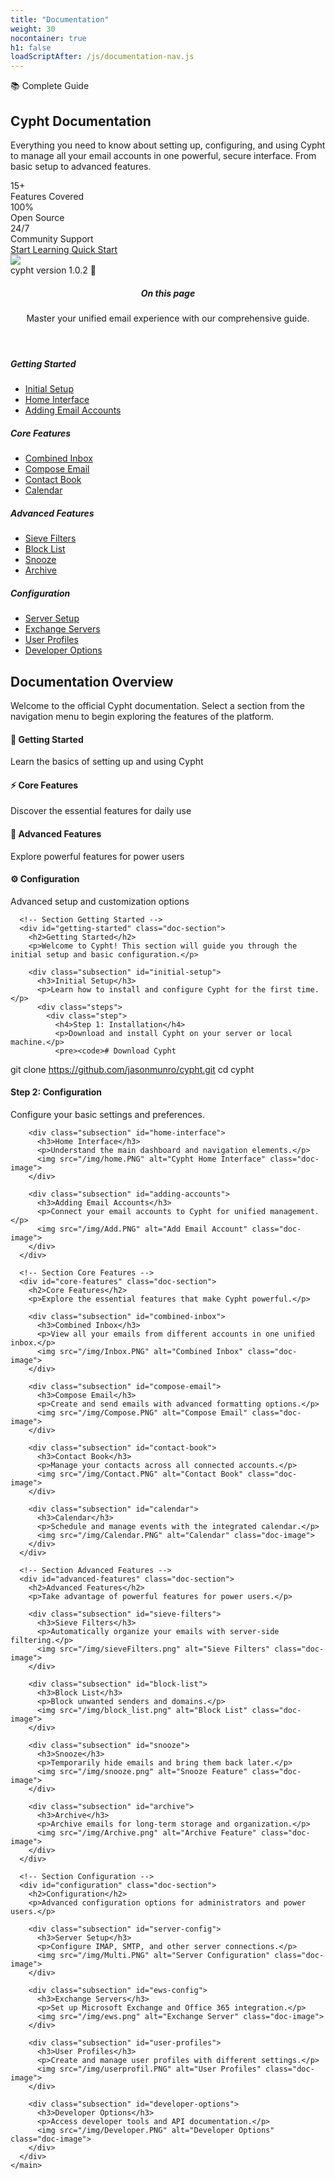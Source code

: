```yaml
---
title: "Documentation"
weight: 30
nocontainer: true
h1: false
loadScriptAfter: /js/documentation-nav.js
---
```


<!-- Enhanced Hero Section -->
<section class="documentation-hero">
  <div class="documentation-hero-content">
    <!-- Badge -->
    <div class="chip">
      <span>📚 Complete Guide</span>
    </div>
    <!-- Main Heading -->
    <div class="hero-heading">
      <h1 class="hero-title">Cypht Documentation</h1>
      <p class="hero-subtitle">Everything you need to know about setting up, configuring, and using Cypht to manage all your email accounts in one powerful, secure interface. From basic setup to advanced features.</p>
    </div>
      <!-- Quick Stats -->
    <div class="doc-stats">
      <div class="stat-item">
        <div class="stat-number">15+</div>
        <div class="stat-label">Features Covered</div>
      </div>
      <div class="stat-item">
        <div class="stat-number">100%</div>
        <div class="stat-label">Open Source</div>
      </div>
      <div class="stat-item">
        <div class="stat-number">24/7</div>
        <div class="stat-label">Community Support</div>
      </div>
    </div>
    <!-- Call to Action -->
    <div class="hero-cta">
      <a href="#getting-started" class="btn btn-dark">
        <i class="bi bi-play-circle"></i>
        Start Learning
      </a>
      <a href="#quick-start" class="btn">
        <i class="bi bi-lightning"></i>
        Quick Start
      </a>
    </div>
  </div>
</section>
<!-- Table of Contents -->

<section>
  <!-- <div class="d-flex w-100"> -->
    <div class="doc-indicator d-flex align-items-center">
      <div class="doc-indicator-left">
        <img src="img/logo_dark.svg"/>
      </div>
      <div class="doc-indicator-right">
         <span>cypht version 1.0.2 🚀</span>
      </div>
    </div>
    <!-- </div> -->
    <div class="doc-container d-flex w-100 p-4 gap-4">
    <!-- Table des matières -->
    <aside class="doc-toc flex-shrink-0">
      <header class="toc-header mb-3">
        <h5 class="toc-title">On this page</h5>
        <p class="toc-subtitle">Master your unified email experience with our comprehensive guide.</p>
      </header>
<!--  -->
      <nav class="toc-nav mt-5">
        <div class="toc-section">
          <h5>Getting Started</h5>
          <ul>
            <li><a href="#getting-started">Initial Setup</a></li>
            <li><a href="#home-interface">Home Interface</a></li>
            <li><a href="#adding-accounts">Adding Email Accounts</a></li>
          </ul>
        </div>
<!--  -->
        <div class="toc-section">
          <h5>Core Features</h5>
          <ul>
            <li><a href="#combined-inbox">Combined Inbox</a></li>
            <li><a href="#compose-email">Compose Email</a></li>
            <li><a href="#contact-book">Contact Book</a></li>
            <li><a href="#calendar">Calendar</a></li>
          </ul>
        </div>
<!--  -->
        <div class="toc-section">
          <h5>Advanced Features</h5>
          <ul>
            <li><a href="#sieve-filters">Sieve Filters</a></li>
            <li><a href="#block-list">Block List</a></li>
            <li><a href="#snooze">Snooze</a></li>
            <li><a href="#archive">Archive</a></li>
          </ul>
        </div>
<!--  -->
        <div class="toc-section">
          <h5>Configuration</h5>
          <ul>
            <li><a href="#server-config">Server Setup</a></li>
            <li><a href="#ews-config">Exchange Servers</a></li>
            <li><a href="#user-profiles">User Profiles</a></li>
            <li><a href="#developer-options">Developer Options</a></li>
          </ul>
        </div>
      </nav>
    </aside>
    <!-- Contenu principal -->
    <main class="doc-content flex-grow-1">
      <!-- Section par défaut -->
      <div id="default-content" class="doc-section active">
        <h2>Documentation Overview</h2>
        <p>Welcome to the official Cypht documentation. Select a section from the navigation menu to begin exploring the features of the platform.</p>
        <div class="welcome-cards">
          <div class="welcome-card">
            <h4>🚀 Getting Started</h4>
            <p>Learn the basics of setting up and using Cypht</p>
          </div>
          <div class="welcome-card">
            <h4>⚡ Core Features</h4>
            <p>Discover the essential features for daily use</p>
          </div>
          <div class="welcome-card">
            <h4>🔧 Advanced Features</h4>
            <p>Explore powerful features for power users</p>
          </div>
          <div class="welcome-card">
            <h4>⚙️ Configuration</h4>
            <p>Advanced setup and customization options</p>
          </div>
        </div>
      </div>

      <!-- Section Getting Started -->
      <div id="getting-started" class="doc-section">
        <h2>Getting Started</h2>
        <p>Welcome to Cypht! This section will guide you through the initial setup and basic configuration.</p>

        <div class="subsection" id="initial-setup">
          <h3>Initial Setup</h3>
          <p>Learn how to install and configure Cypht for the first time.</p>
          <div class="steps">
            <div class="step">
              <h4>Step 1: Installation</h4>
              <p>Download and install Cypht on your server or local machine.</p>
              <pre><code># Download Cypht

git clone https://github.com/jasonmunro/cypht.git
cd cypht</code></pre>

</div>
<div class="step">
<h4>Step 2: Configuration</h4>
<p>Configure your basic settings and preferences.</p>
</div>
</div>
</div>

        <div class="subsection" id="home-interface">
          <h3>Home Interface</h3>
          <p>Understand the main dashboard and navigation elements.</p>
          <img src="/img/home.PNG" alt="Cypht Home Interface" class="doc-image">
        </div>

        <div class="subsection" id="adding-accounts">
          <h3>Adding Email Accounts</h3>
          <p>Connect your email accounts to Cypht for unified management.</p>
          <img src="/img/Add.PNG" alt="Add Email Account" class="doc-image">
        </div>
      </div>

      <!-- Section Core Features -->
      <div id="core-features" class="doc-section">
        <h2>Core Features</h2>
        <p>Explore the essential features that make Cypht powerful.</p>

        <div class="subsection" id="combined-inbox">
          <h3>Combined Inbox</h3>
          <p>View all your emails from different accounts in one unified inbox.</p>
          <img src="/img/Inbox.PNG" alt="Combined Inbox" class="doc-image">
        </div>

        <div class="subsection" id="compose-email">
          <h3>Compose Email</h3>
          <p>Create and send emails with advanced formatting options.</p>
          <img src="/img/Compose.PNG" alt="Compose Email" class="doc-image">
        </div>

        <div class="subsection" id="contact-book">
          <h3>Contact Book</h3>
          <p>Manage your contacts across all connected accounts.</p>
          <img src="/img/Contact.PNG" alt="Contact Book" class="doc-image">
        </div>

        <div class="subsection" id="calendar">
          <h3>Calendar</h3>
          <p>Schedule and manage events with the integrated calendar.</p>
          <img src="/img/Calendar.PNG" alt="Calendar" class="doc-image">
        </div>
      </div>

      <!-- Section Advanced Features -->
      <div id="advanced-features" class="doc-section">
        <h2>Advanced Features</h2>
        <p>Take advantage of powerful features for power users.</p>

        <div class="subsection" id="sieve-filters">
          <h3>Sieve Filters</h3>
          <p>Automatically organize your emails with server-side filtering.</p>
          <img src="/img/sieveFilters.png" alt="Sieve Filters" class="doc-image">
        </div>

        <div class="subsection" id="block-list">
          <h3>Block List</h3>
          <p>Block unwanted senders and domains.</p>
          <img src="/img/block_list.png" alt="Block List" class="doc-image">
        </div>

        <div class="subsection" id="snooze">
          <h3>Snooze</h3>
          <p>Temporarily hide emails and bring them back later.</p>
          <img src="/img/snooze.png" alt="Snooze Feature" class="doc-image">
        </div>

        <div class="subsection" id="archive">
          <h3>Archive</h3>
          <p>Archive emails for long-term storage and organization.</p>
          <img src="/img/Archive.png" alt="Archive Feature" class="doc-image">
        </div>
      </div>

      <!-- Section Configuration -->
      <div id="configuration" class="doc-section">
        <h2>Configuration</h2>
        <p>Advanced configuration options for administrators and power users.</p>

        <div class="subsection" id="server-config">
          <h3>Server Setup</h3>
          <p>Configure IMAP, SMTP, and other server connections.</p>
          <img src="/img/Multi.PNG" alt="Server Configuration" class="doc-image">
        </div>

        <div class="subsection" id="ews-config">
          <h3>Exchange Servers</h3>
          <p>Set up Microsoft Exchange and Office 365 integration.</p>
          <img src="/img/ews.png" alt="Exchange Server" class="doc-image">
        </div>

        <div class="subsection" id="user-profiles">
          <h3>User Profiles</h3>
          <p>Create and manage user profiles with different settings.</p>
          <img src="/img/userprofil.PNG" alt="User Profiles" class="doc-image">
        </div>

        <div class="subsection" id="developer-options">
          <h3>Developer Options</h3>
          <p>Access developer tools and API documentation.</p>
          <img src="/img/Developer.PNG" alt="Developer Options" class="doc-image">
        </div>
      </div>
    </main>

  </div>
<section>
